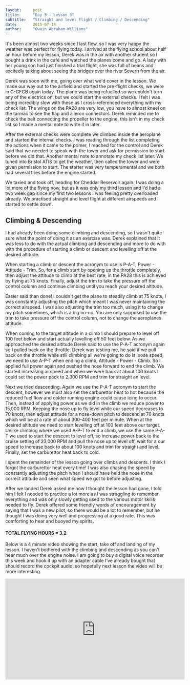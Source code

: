 ```yaml
---
layout:     post
title:      "Day 5 - Lesson 3"
subtitle:   "Straight and level flight / Climbing / Descending"
date:       2015-07-18
author:     "Owain Abraham-Williams"
---
```


It's been almost two weeks since I last flew, so I was very happy the weather was perfect
for flying today. I arrived at the flying school about half an hour before my lesson,
Derek was in the air with another student so I bought a drink in the caf&eacute; and
watched the planes come and go. A lady with her young son had just finished a trial
flight, she was full of beans and excitedly talking about seeing the bridges over the
river Severn from the air.

Derek was soon with me, going over what we'd cover in the lesson. We made our way out to
the airfield and started the pre-flight checks, we were in G-GFCB again today. The plane
was being refuelled so we couldn't turn any of the electrics on, but we could start the
external checks. I felt I was being incredibly slow with these as I cross-referenced
everything with my check list. The wings on the PA28 are very low, you have to almost
kneel on the tarmac to see the flap and aileron connectors. Derek reminded me to check the
belt connecting the propeller to the engine, this isn't in my check list so I made a
mental note to write it in later.

After the external checks were complete we climbed inside the aeroplane and started the
internal checks. I was reading through the list completing the actions when it came to the
primer, I reached for the control and Derek said that we needed to speak with the tower
and ask for permission to start before we did that. Another mental note to annotate my
check list later. We tuned into Bristol ATIS to get the weather, then called the tower and
were given permission to start. The starter was very temperamental and we both had several
tries before the engine started.

We taxied and took off, heading for Cheddar Reservoir again. I was doing a lot more of the
flying now, but as it was only my third lesson and I'd had a two week gap since my first
two lessons I was feeling pretty overloaded already. We practised straight and level
flight at different airspeeds and I started to settle down.

## Climbing & Descending

I had already been doing some climbing and descending, so I wasn't quite sure what the
point of doing it as an exercise was. Derek explained that it was less to do with the
actual climbing and descending and more to do with with the procedure of starting a climb
or descent and levelling off at the desired altitude.

When starting a climb or descent the acronym to use is P-A-T, Power - Attitude - Trim. So,
for a climb start by opening up the throttle completely, then adjust the attitude to climb
at the best rate, in the PA28 this is achieved by flying at 75 knots. Finally, adjust the
trim to take the pressure off the control column and continue climbing until you reach
your desired altitude.

Easier said than done! I couldn't get the plane to steadily climb at 75 knots, I was
constantly adjusting the pitch which meant I was never maintaining the correct airspeed. I
was also adjusting the trim too much, using it to change my pitch sometimes, which is a
big no-no. You are only supposed to use the trim to take pressure off the control column,
not to change the aeroplanes attitude.

When coming to the target altitude in a climb I should prepare to level off 100 feet below
and start actually levelling off 50 feet below. As we approached the desired altitude
Derek said to use the P-A-T acronym again so I pulled back on the throttle. Derek was
testing me, he said if we pull back on the throttle while still climbing all we're going
to do is loose speed, we need to use A-P-T when ending a climb, Attitude - Power - Climb.
So I applied full power again and pushed the nose forward to end the climb. We started
increasing airspeed and when we were back at about 100 knots I could set the power pack to
2,300 RPM and trim for straight an level.

Next we tried descending. Again we use the P-A-T acronym to start the descent, however we
must also set the carburettor heat to hot because the reduced fuel flow and colder running
engine could cause icing to occur. Then, instead of applying power as we did in the climb
we reduce power to 15,000 RPM. Keeping the nose up to fly level while our speed decreases
to 70 knots, then adjust attitude for a nose-down pitch to descend at 70 knots which will
be at a rate of about 300-400 feet per minute. When at the desired altitude we need to
start levelling off at 100 feet above our target. Unlike climbing where we used A-P-T to
end a climb, we use the same P-A-T we used to start the descent to level off, so increase
power back to the cruise setting of 23,000 RPM and pull the nose up to level off, wait for
a our speed to increase back to about 100 knots and trim for straight and level. Finally,
set the carburettor heat back to cold.

I spent the remainder of the lesson going over climbs and descents. I think I forgot the
carburettor heat every time! I was also chasing the speed by constantly adjusting the
pitch when I should have held the nose in the correct attitude and seen what speed we got
to before adjusting.

After we landed Derek asked me how I thought the lesson had gone, I told him I felt I
needed to practice a lot more as I was struggling to remember everything and was only
slowly getting used to the various motor skills needed to fly. Derek offered some friendly
words of encouragement by saying that I was a new pilot, so there would be a lot to
remember, but he thought I was doing very well and progressing at a good rate. This was
comforting to hear and buoyed my spirits.

#### TOTAL FLYING HOURS = 3.2

Below is a 4 minute video showing the start, take off and landing of my lesson. I haven't
bothered with the climbing and descending as you can't hear much over the engine noise. I
am going to buy a digital voice recorder this week and hook it up with an adapter cable
I've already bought that should record the cockpit audio, so hopefully next lesson the
video will be more interesting.

<iframe width="560" height="315" src="https://www.youtube.com/embed/VWY0hhGv5NU" frameborder="0" allowfullscreen></iframe>